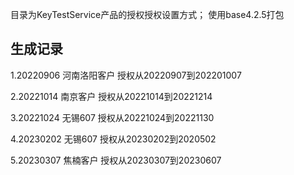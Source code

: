 目录为KeyTestService产品的授权授权设置方式； 使用base4.2.5打包
## 生成记录
1.20220906 河南洛阳客户 授权从20220907到202201007

2.20221014 南京客户 授权从20221014到20221214

3.20221024 无锡607 授权从20221024到20221130

4.20230202 无锡607 授权从20230202到2020502

5.20230307 焦楠客户 授权从20230307到20230607
